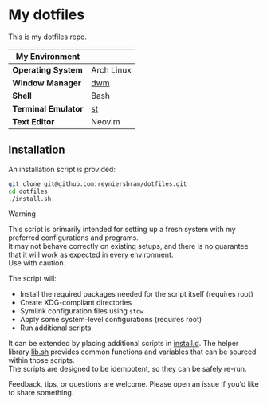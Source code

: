 # My dotfiles

This is my dotfiles repo.

| My Environment |   |
|---|---|
| **Operating System** | Arch Linux |
| **Window Manager** | [dwm](https://github.com/reyniersbram/dwm) |
| **Shell** | Bash |
| **Terminal Emulator** | [st](https://github.com/reyniersbram/st) |
| **Text Editor** | Neovim |

## Installation

An installation script is provided:

```sh
git clone git@github.com:reyniersbram/dotfiles.git
cd dotfiles
./install.sh
```

> [!WARNING]
> This script is primarily intended for setting up a fresh system with my
> preferred configurations and programs.  
> It may not behave correctly on existing setups, and there is no guarantee that
> it will work as expected in every environment.  
> Use with caution.

The script will:
- Install the required packages needed for the script itself (requires root)
- Create XDG-compliant directories
- Symlink configuration files using `stow`
- Apply some system-level configurations (requires root)
- Run additional scripts

It can be extended by placing additional scripts in [install.d](./install.d).
The helper library [lib.sh](./lib.sh) provides common functions and variables
that can be sourced within those scripts.  
The scripts are designed to be idempotent, so they can be safely re-run.

Feedback, tips, or questions are welcome. Please open an issue if you'd like to
share something.
